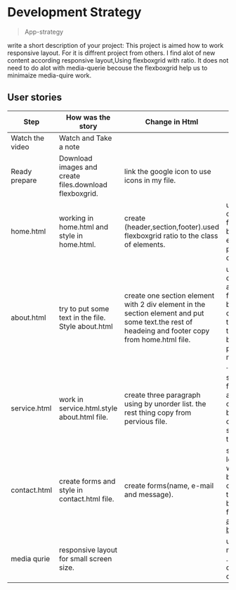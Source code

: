 # Development Strategy

> App-strategy

write a short description of your project:
This project is aimed how to work responsive layout.
For it is diffrent project from others. 
I find alot of new content according responsive layout,Using flexboxgrid with ratio.
It does not need to do alot with media-querie becouse the flexboxgrid help us to minimaize media-quire work.



## User stories
Step|How was the story|Change in Html|Change in css| branches
----|----------------|---------------|------------- |--------
Watch the video|Watch and Take a note|  | |
Ready prepare| Download images and create files.download flexboxgrid.|link the google icon to use icons in my file.||
home.html| working in home.html and style in home.html.|create (header,section,footer).used flexboxgrid ratio to the class of elements.|using diffrent color,font-family..working in background,put elements in right position.and colored the font|[home.html and style.css branch ](https://github.com/Feruzteame/App--theme/commit/3e0ce03cff59a455801b553d13041ae97ca4bb9c)
about.html | try to put some text in the file. Style about.html | create one section element with 2 div element in the section element and put some text.the rest of headeing and footer copy from home.html file.| using different color to style about.html files.using background-color:none put the element in to the right position by using padding, margin,text-align ....etc.|[about.html and style.css branch](https://github.com/Feruzteame/App--theme/commit/6ed34710d5d039394d44fc0565e3369cae1ccef0)
service.html|work in service.html.style about.html file.| create three paragraph using by unorder list. the rest thing copy from pervious file.| style unorder list for the paragraph and use selector child to give background color(to avoid space betweem the paragraph).|[service.html and style.css branch](https://github.com/Feruzteame/App--theme/commit/6bcc58aa72c1425b60751b5ffefc2e3e05264bd0)
contact.html|create forms and style in contact.html file.| create forms(name, e-mail and message).|style the Form length and width.add background color.use margin to make space between the form.[contact.html and style.css branch](https://github.com/Feruzteame/App--theme/commit/74a1aa4c97aeee656964a63dead4f95355c6bd1b)
media qurie| responsive layout for small screen size.||use text-align, margin, padding ..etc to avoid crowd or hidden of some text.
